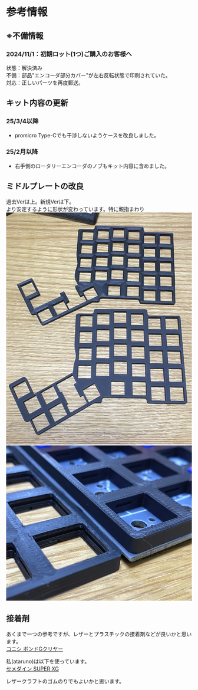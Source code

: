 # 参考情報

## ※不備情報
### 2024/11/1：初期ロット(1つ)ご購入のお客様へ  
状態：解決済み  
不備：部品"エンコーダ部分カバー"が左右反転状態で印刷されていた。  
対応：正しいパーツを再度郵送。  

## キット内容の更新

### 25/3/4以降
* promicro Type-Cでも干渉しないようケースを改良しました。
### 25/2月以降
* 右手側のロータリーエンコーダのノブもキット内容に含めました。


## ミドルプレートの改良
過去Verは上。新規Verは下。  
より安定するように形状が変わっています。特に親指まわり  
![ ](./build_guide_image_reference/reference_Mid1.jpg)
![ ](./build_guide_image_reference/reference_Mid2.jpg)

## 接着剤
あくまで一つの参考ですが、レザーとプラスチックの接着剤などが良いかと思います。  
[コニシ ボンドGクリヤー](https://www.amazon.co.jp/TRUSCO-%E3%83%9C%E3%83%B3%E3%83%89G%E3%82%AF%E3%83%AA%E3%83%A4%E3%83%BC-%E3%83%96%E3%83%AA%E3%82%B9%E3%82%BF%E3%83%BC%E3%83%91%E3%83%83%E3%82%AF-14323-GC20B/dp/B015DZG348/ref=sr_1_6?sr=8-6)

私(ataruno)は以下を使っています。  
[セメダイン SUPER XG](https://www.amazon.co.jp/%E3%82%BB%E3%83%A1%E3%83%80%E3%82%A4%E3%83%B3-Cemedine-%E6%8E%A5%E7%9D%80%E5%89%A4%E3%82%B9%E3%83%BC%E3%83%91%E3%83%BCX%E3%82%B4%E3%83%BC%E3%83%AB%E3%83%89-%E9%80%9F%E7%A1%AC%E5%8C%96%E3%82%BF%E3%82%A4%E3%83%97-AX-023/dp/B0DBZRNV7B/ref=sr_1_4?__mk_ja_JP=%E3%82%AB%E3%82%BF%E3%82%AB%E3%83%8A&sr=8-4)

レザークラフトのゴムのりでもよいかと思います。  
